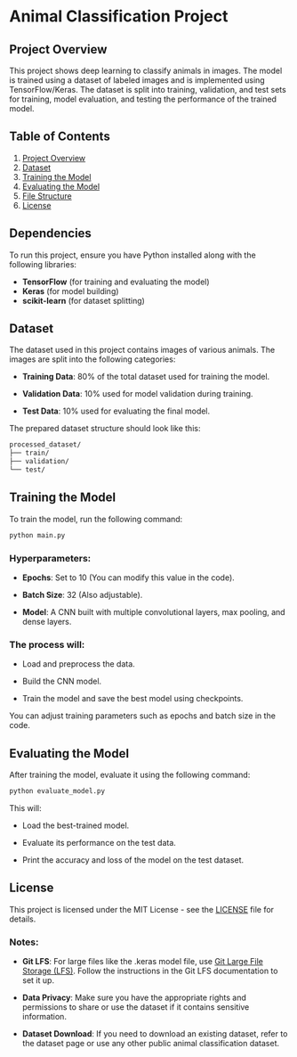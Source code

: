 # Animal Classification Project

## Project Overview

This project shows deep learning to classify animals in images. The model is trained using a dataset of labeled images and is implemented using TensorFlow/Keras. The dataset is split into training, validation, and test sets for training, model evaluation, and testing the performance of the trained model.

## Table of Contents
1. [Project Overview](#project-overview)
4. [Dataset](#dataset)
5. [Training the Model](#training-the-model)
6. [Evaluating the Model](#evaluating-the-model)
7. [File Structure](#file-structure)
8. [License](#license)

## Dependencies

To run this project, ensure you have Python installed along with the following libraries:

- **TensorFlow** (for training and evaluating the model)
- **Keras** (for model building)
- **scikit-learn** (for dataset splitting)


Dataset
-------

The dataset used in this project contains images of various animals. The images are split into the following categories:

*   **Training Data**: 80% of the total dataset used for training the model.
    
*   **Validation Data**: 10% used for model validation during training.
    
*   **Test Data**: 10% used for evaluating the final model.
    

The prepared dataset structure should look like this:

```bash
processed_dataset/
├── train/
├── validation/
└── test/
```
Training the Model
----------------
To train the model, run the following command:

```bash
python main.py
```

### Hyperparameters:

*   **Epochs**: Set to 10 (You can modify this value in the code).
    
*   **Batch Size**: 32 (Also adjustable).
    
*   **Model**: A CNN built with multiple convolutional layers, max pooling, and dense layers.
    

### The process will:

*   Load and preprocess the data.
    
*   Build the CNN model.
    
*   Train the model and save the best model using checkpoints.
    

You can adjust training parameters such as epochs and batch size in the code.

Evaluating the Model
--------------------

After training the model, evaluate it using the following command:

```bash
python evaluate_model.py
```
This will:

*   Load the best-trained model.
    
*   Evaluate its performance on the test data.
    
*   Print the accuracy and loss of the model on the test dataset.

License
-------

This project is licensed under the MIT License - see the [LICENSE](https://github.com/ragul-rofi/AnimalClassificationML/blob/main/LICENSE) file for details.

### Notes:

*   **Git LFS**: For large files like the .keras model file, use [Git Large File Storage (LFS)](https://git-lfs.github.com/). Follow the instructions in the Git LFS documentation to set it up.
    
*   **Data Privacy**: Make sure you have the appropriate rights and permissions to share or use the dataset if it contains sensitive information.
    
*   **Dataset Download**: If you need to download an existing dataset, refer to the dataset page or use any other public animal classification dataset.

